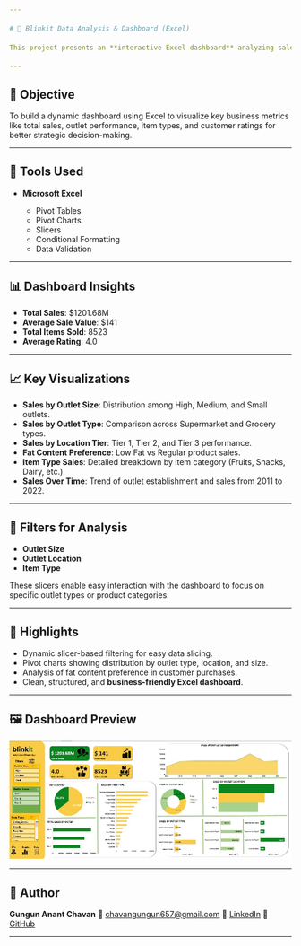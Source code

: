```yaml
---

# 🛒 Blinkit Data Analysis & Dashboard (Excel)

This project presents an **interactive Excel dashboard** analyzing sales data from Blinkit, a last-minute delivery app. It explores sales patterns, outlet performance, customer preferences, and product types across various categories.

---
```


## 🎯 Objective

To build a dynamic dashboard using Excel to visualize key business metrics like total sales, outlet performance, item types, and customer ratings for better strategic decision-making.

---

## 🧰 Tools Used

* **Microsoft Excel**

  * Pivot Tables
  * Pivot Charts
  * Slicers
  * Conditional Formatting
  * Data Validation

---

## 📊 Dashboard Insights

* **Total Sales**: \$1201.68M
* **Average Sale Value**: \$141
* **Total Items Sold**: 8523
* **Average Rating**: 4.0

---

## 📈 Key Visualizations

* **Sales by Outlet Size**: Distribution among High, Medium, and Small outlets.
* **Sales by Outlet Type**: Comparison across Supermarket and Grocery types.
* **Sales by Location Tier**: Tier 1, Tier 2, and Tier 3 performance.
* **Fat Content Preference**: Low Fat vs Regular product sales.
* **Item Type Sales**: Detailed breakdown by item category (Fruits, Snacks, Dairy, etc.).
* **Sales Over Time**: Trend of outlet establishment and sales from 2011 to 2022.

---

## 🧪 Filters for Analysis

* **Outlet Size**
* **Outlet Location**
* **Item Type**

These slicers enable easy interaction with the dashboard to focus on specific outlet types or product categories.

---

## 📌 Highlights

* Dynamic slicer-based filtering for easy data slicing.
* Pivot charts showing distribution by outlet type, location, and size.
* Analysis of fat content preference in customer purchases.
* Clean, structured, and **business-friendly Excel dashboard**.

---

## 🖼️ Dashboard Preview

![Blinkit Dashboard](./Blinkit%20Dashboard.JPG)

---

## 👤 Author

**Gungun Anant Chavan**
📧 [chavangungun657@gmail.com](mailto:chavangungun657@gmail.com)
🔗 [LinkedIn](https://www.linkedin.com/in/gungun-chavan)
🐙 [GitHub](https://github.com/datawithgungun)

---
